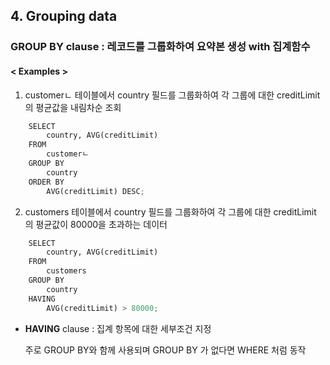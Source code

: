 ## 4. Grouping data

### **GROUP BY clause** : 레코드를 그룹화하여 요약본 생성 with 집계함수

#### **< Examples >**

1. customerㄴ 테이블에서 country 필드를 그룹화하여 각 그룹에 대한 creditLimit 의 평균값을 내림차순 조회

```python
    SELECT
        country, AVG(creditLimit)
    FROM
        customerㄴ
    GROUP BY
        country
    ORDER BY
        AVG(creditLimit) DESC;
```

2. customers 테이블에서 country 필드를 그룹화하여 각 그룹에 대한 creditLimit 의 평균값이 80000을 초과하는 데이터

```python
    SELECT
        country, AVG(creditLimit)
    FROM
        customers
    GROUP BY
        country
    HAVING
        AVG(creditLimit) > 80000;
```

- **HAVING** clause : 집계 항목에 대한 세부조건 지정

    주로 GROUP BY와 함께 사용되며 GROUP BY 가 없다면 WHERE 처럼 동작